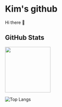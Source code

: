 # Kim's github
Hi there 👋
## GitHub Stats
<div>
<img align="center" src="https://github-readme-stats.vercel.app/api?username=onikakimasiaod&show_icons=true&theme=dracula&hide_title=true&show_icons=true&count_private=true" height="150"/>
</div>

![Top Langs](https://github-readme-stats.vercel.app/api/top-langs/?username=onikakimasiaod&layout=compact)
